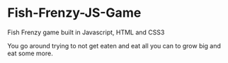 # Fish-Frenzy-JS-Game
Fish Frenzy game built in Javascript, HTML and CSS3 

You go around trying to not get eaten and eat all you can to grow big and eat some more.
